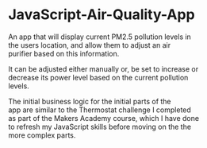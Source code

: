 # JavaScript-Air-Quality-App

An app that will display current PM2.5 pollution levels in  
the users location, and allow them to adjust an air  
purifier based on this information.

It can be adjusted either manually or, be set to increase or  
decrease its power level based on the current pollution  
levels.

The initial business logic for the initial parts of the  
app are similar to the Thermostat challenge I completed  
as part of the Makers Academy course, which I have done  
to refresh my JavaScript skills before moving on the the  
more complex parts.
